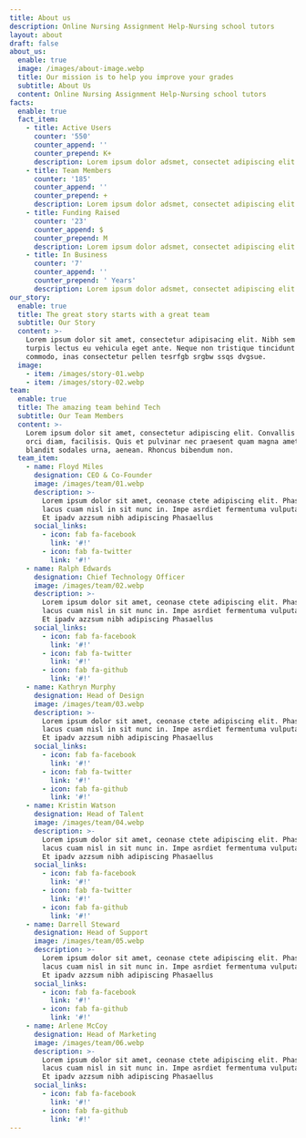 ```yaml
---
title: About us
description: Online Nursing Assignment Help-Nursing school tutors
layout: about
draft: false
about_us:
  enable: true
  image: /images/about-image.webp
  title: Our mission is to help you improve your grades
  subtitle: About Us
  content: Online Nursing Assignment Help-Nursing school tutors
facts:
  enable: true
  fact_item:
    - title: Active Users
      counter: '550'
      counter_append: ''
      counter_prepend: K+
      description: Lorem ipsum dolor adsmet, consectet adipiscing elit cau.
    - title: Team Members
      counter: '185'
      counter_append: ''
      counter_prepend: +
      description: Lorem ipsum dolor adsmet, consectet adipiscing elit cau.
    - title: Funding Raised
      counter: '23'
      counter_append: $
      counter_prepend: M
      description: Lorem ipsum dolor adsmet, consectet adipiscing elit cau.
    - title: In Business
      counter: '7'
      counter_append: ''
      counter_prepend: ' Years'
      description: Lorem ipsum dolor adsmet, consectet adipiscing elit cau.
our_story:
  enable: true
  title: The great story starts with a great team
  subtitle: Our Story
  content: >-
    Lorem ipsum dolor sit amet, consectetur adipisacing elit. Nibh sem tellus
    turpis lectus eu vehicula eget ante. Neque non tristique tincidunt quam
    commodo, inas consectetur pellen tesrfgb srgbw ssqs dvgsue.
  image:
    - item: /images/story-01.webp
    - item: /images/story-02.webp
team:
  enable: true
  title: The amazing team behind Tech
  subtitle: Our Team Members
  content: >-
    Lorem ipsum dolor sit amet, consectetur adipiscing elit. Convallis cursus ac
    orci diam, facilisis. Quis et pulvinar nec praesent quam magna amet. Magna
    blandit sodales urna, aenean. Rhoncus bibendum non.
  team_item:
    - name: Floyd Miles
      designation: CEO & Co-Founder
      image: /images/team/01.webp
      description: >-
        Lorem ipsum dolor sit amet, ceonase ctete adipiscing elit. Phasellus eu
        lacus cuam nisl in sit nunc in. Impe asrdiet fermentuma vulputate dictu.
        Et ipadv azzsum nibh adipiscing Phasaellus
      social_links:
        - icon: fab fa-facebook
          link: '#!'
        - icon: fab fa-twitter
          link: '#!'
    - name: Ralph Edwards
      designation: Chief Technology Officer
      image: /images/team/02.webp
      description: >-
        Lorem ipsum dolor sit amet, ceonase ctete adipiscing elit. Phasellus eu
        lacus cuam nisl in sit nunc in. Impe asrdiet fermentuma vulputate dictu.
        Et ipadv azzsum nibh adipiscing Phasaellus
      social_links:
        - icon: fab fa-facebook
          link: '#!'
        - icon: fab fa-twitter
          link: '#!'
        - icon: fab fa-github
          link: '#!'
    - name: Kathryn Murphy
      designation: Head of Design
      image: /images/team/03.webp
      description: >-
        Lorem ipsum dolor sit amet, ceonase ctete adipiscing elit. Phasellus eu
        lacus cuam nisl in sit nunc in. Impe asrdiet fermentuma vulputate dictu.
        Et ipadv azzsum nibh adipiscing Phasaellus
      social_links:
        - icon: fab fa-facebook
          link: '#!'
        - icon: fab fa-twitter
          link: '#!'
        - icon: fab fa-github
          link: '#!'
    - name: Kristin Watson
      designation: Head of Talent
      image: /images/team/04.webp
      description: >-
        Lorem ipsum dolor sit amet, ceonase ctete adipiscing elit. Phasellus eu
        lacus cuam nisl in sit nunc in. Impe asrdiet fermentuma vulputate dictu.
        Et ipadv azzsum nibh adipiscing Phasaellus
      social_links:
        - icon: fab fa-facebook
          link: '#!'
        - icon: fab fa-twitter
          link: '#!'
        - icon: fab fa-github
          link: '#!'
    - name: Darrell Steward
      designation: Head of Support
      image: /images/team/05.webp
      description: >-
        Lorem ipsum dolor sit amet, ceonase ctete adipiscing elit. Phasellus eu
        lacus cuam nisl in sit nunc in. Impe asrdiet fermentuma vulputate dictu.
        Et ipadv azzsum nibh adipiscing Phasaellus
      social_links:
        - icon: fab fa-facebook
          link: '#!'
        - icon: fab fa-github
          link: '#!'
    - name: Arlene McCoy
      designation: Head of Marketing
      image: /images/team/06.webp
      description: >-
        Lorem ipsum dolor sit amet, ceonase ctete adipiscing elit. Phasellus eu
        lacus cuam nisl in sit nunc in. Impe asrdiet fermentuma vulputate dictu.
        Et ipadv azzsum nibh adipiscing Phasaellus
      social_links:
        - icon: fab fa-facebook
          link: '#!'
        - icon: fab fa-github
          link: '#!'
---
```

